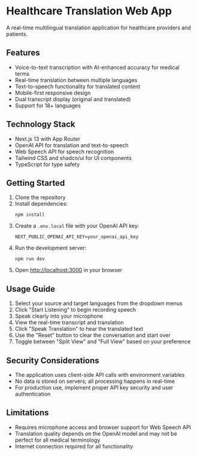# Healthcare Translation Web App

A real-time multilingual translation application for healthcare providers and patients.

## Features

- Voice-to-text transcription with AI-enhanced accuracy for medical terms
- Real-time translation between multiple languages
- Text-to-speech functionality for translated content
- Mobile-first responsive design
- Dual transcript display (original and translated)
- Support for 18+ languages

## Technology Stack

- Next.js 13 with App Router
- OpenAI API for translation and text-to-speech
- Web Speech API for speech recognition
- Tailwind CSS and shadcn/ui for UI components
- TypeScript for type safety

## Getting Started

1. Clone the repository
2. Install dependencies:
   ```
   npm install
   ```
3. Create a `.env.local` file with your OpenAI API key:
   ```
   NEXT_PUBLIC_OPENAI_API_KEY=your_openai_api_key
   ```
4. Run the development server:
   ```
   npm run dev
   ```
5. Open [http://localhost:3000](http://localhost:3000) in your browser

## Usage Guide

1. Select your source and target languages from the dropdown menus
2. Click "Start Listening" to begin recording speech
3. Speak clearly into your microphone
4. View the real-time transcript and translation
5. Click "Speak Translation" to hear the translated text
6. Use the "Reset" button to clear the conversation and start over
7. Toggle between "Split View" and "Full View" based on your preference

## Security Considerations

- The application uses client-side API calls with environment variables
- No data is stored on servers; all processing happens in real-time
- For production use, implement proper API key security and user authentication

## Limitations

- Requires microphone access and browser support for Web Speech API
- Translation quality depends on the OpenAI model and may not be perfect for all medical terminology
- Internet connection required for all functionality
